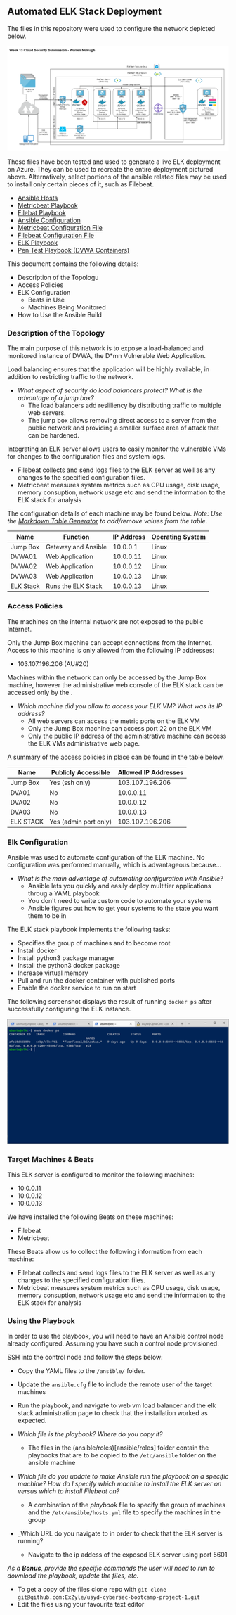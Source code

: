 ## Automated ELK Stack Deployment

The files in this repository were used to configure the network depicted below.

![Week 13 ELK Stack Diagram](diagrams/week-13-elk-stack.png)

These files have been tested and used to generate a live ELK deployment on Azure. They can be used to recreate the entire deployment pictured above. Alternatively, select portions of the ansible related files may be used to install only certain pieces of it, such as Filebeat.

  - [Ansible Hosts](ansible/hosts.yml)
  - [Metricbeat Playbook](ansible/roles/metricbeat-playbook.yml)
  - [Filebat Playbook](ansible/roles/filebeat-playbook.yml)
  - [Ansible Configuration](ansible/ansible.cfg)
  - [Metricbeat Configuration File](ansible/files/metricbeat-config.yml)
  - [Filebeat Configuration File](ansible/files/filebeat-config.yml)
  - [ELK Playbook](ansible/elk.yml)
  - [Pen Test Playbook (DVWA Containers)](ansible/pentest.yml)

This document contains the following details:
- Description of the Topologu
- Access Policies
- ELK Configuration
  - Beats in Use
  - Machines Being Monitored
- How to Use the Ansible Build


### Description of the Topology

The main purpose of this network is to expose a load-balanced and monitored instance of DVWA, the D*mn Vulnerable Web Application.

Load balancing ensures that the application will be highly available, in addition to restricting traffic to the network.

- _What aspect of security do load balancers protect? What is the advantage of a jump box?_
  - The load balancers add resliliency by distributing traffic to multiple web servers.
  - The jump box allows removing direct access to a server from the public network
    and providing a smaller surface area of attack that can be hardened.

Integrating an ELK server allows users to easily monitor the vulnerable VMs for changes to the configuration files and system logs.
  - Filebeat collects and send logs files to the ELK server as well as any changes to
    the specified configuration files.
  - Metricbeat measures system metrics such as CPU usage, disk usage, memory consuption,
    network usage etc and send the information to the ELK stack for analysis

The configuration details of each machine may be found below.
_Note: Use the [Markdown Table Generator](http://www.tablesgenerator.com/markdown_tables) to add/remove values from the table_.

| Name     | Function             | IP Address | Operating System |
|----------|----------------------|------------|------------------|
| Jump Box | Gateway and Ansible  | 10.0.0.1   | Linux            |
| DVWA01   | Web Application      | 10.0.0.11  | Linux            |
| DVWA02   | Web Application      | 10.0.0.12  | Linux            |
| DVWA03   | Web Application      | 10.0.0.13  | Linux            |
| ELK Stack| Runs the ELK Stack   | 10.0.0.13  | Linux            |

### Access Policies

The machines on the internal network are not exposed to the public Internet. 

Only the Jump Box machine can accept connections from the Internet. Access to this machine is only allowed from the following IP addresses:
- 103.107.196.206 (AU#20)

Machines within the network can only be accessed by the Jump Box machine, however the administrative web console of the ELK stack can be accessed only by the .
- _Which machine did you allow to access your ELK VM? What was its IP address?_
  - All web servers can access the metric ports on the ELK VM
  - Only the Jump Box machine can access port 22 on the ELK VM
  - Only the public IP address of the administrative machine can access the
    ELK VMs administrative web page.

A summary of the access policies in place can be found in the table below.

| Name      | Publicly Accessible  | Allowed IP Addresses |
|-----------|----------------------|----------------------|
| Jump Box  | Yes (ssh only)       | 103.107.196.206      |
| DVA01     | No                   | 10.0.0.11            |
| DVA02     | No                   | 10.0.0.12            |
| DVA03     | No                   | 10.0.0.13            |
| ELK STACK | Yes (admin port only)| 103.107.196.206      |                      |

### Elk Configuration

Ansible was used to automate configuration of the ELK machine. No configuration was performed manually, which is advantageous because...
- _What is the main advantage of automating configuration with Ansible?_
  - Ansible lets you quickly and easily deploy multitier applications throug a YAML playbook
  - You don't need to write custom code to automate your systems
  - Ansible figures out how to get your systems to the state you want them to be in

The ELK stack playbook implements the following tasks:
- Specifies the group of machines and to become root
- Install docker
- Install python3 package manager
- Install the python3 docker package
- Increase virtual memory
- Pull and run the docker container with published ports
- Enable the docker service to run on start

The following screenshot displays the result of running `docker ps` after successfully configuring the ELK instance.

![Screenshot showing the ouput from running `docker ps` on the ELK machine](screenshots/elk-docker-ps-screenshot.png)

### Target Machines & Beats
This ELK server is configured to monitor the following machines:
- 10.0.0.11
- 10.0.0.12
- 10.0.0.13

We have installed the following Beats on these machines:
- Filebeat
- Metricbeat

These Beats allow us to collect the following information from each machine:
  - Filebeat collects and send logs files to the ELK server as well as any changes to
    the specified configuration files.
  - Metricbeat measures system metrics such as CPU usage, disk usage, memory consuption,
    network usage etc and send the information to the ELK stack for analysis

### Using the Playbook
In order to use the playbook, you will need to have an Ansible control node already configured. Assuming you have such a control node provisioned: 

SSH into the control node and follow the steps below:
- Copy the YAML files to the `/ansible/` folder.
- Update the `ansible.cfg` file to include the remote user of the target machines
- Run the playbook, and navigate to web vm load balancer and the elk stack administration page to check that the installation worked as expected.

- _Which file is the playbook? Where do you copy it?_
  - The files in the (ansible/roles)[ansible/roles] folder contain the playbooks that are to be copied to the `/etc/ansible` folder on the ansible machine
- _Which file do you update to make Ansible run the playbook on a specific machine? How do I specify which machine to install the ELK server on versus which to install Filebeat on?_
  - A combination of the *playbook* file to specify the group of machines and the `/etc/ansible/hosts.yml` file to specify the machines in the group
- _Which URL do you navigate to in order to check that the ELK server is running?
  - Navigate to the ip addess of the exposed ELK server using port 5601

_As a **Bonus**, provide the specific commands the user will need to run to download the playbook, update the files, etc._
  - To get a copy of the files clone repo with `git clone git@github.com:ExZyle/usyd-cybersec-bootcamp-project-1.git`
  - Edit the files using your favourite text editor

